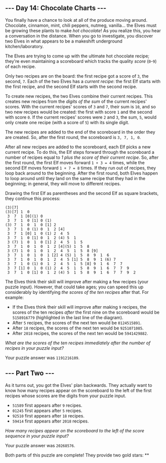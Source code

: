 --- Day 14: Chocolate Charts ---
--------------------------------

You finally have a chance to look at all of the produce moving around.
Chocolate, cinnamon, mint, chili peppers, nutmeg, vanilla... the Elves
must be growing these plants to make *hot chocolate*! As you realize
this, you hear a conversation in the distance. When you go to
investigate, you discover two Elves in what appears to be a makeshift
underground kitchen/laboratory.

The Elves are trying to come up with the ultimate hot chocolate recipe;
they're even maintaining a scoreboard which tracks the quality *score*
(`0`-`9`) of each recipe.

Only two recipes are on the board: the first recipe got a score of `3`,
the second, `7`. Each of the two Elves has a *current recipe*: the first
Elf starts with the first recipe, and the second Elf starts with the
second recipe.

To create new recipes, the two Elves combine their current recipes. This
creates new recipes from the *digits of the sum* of the current recipes'
scores. With the current recipes' scores of `3` and `7`, their sum is
`10`, and so two new recipes would be created: the first with score `1`
and the second with score `0`. If the current recipes' scores were `2`
and `3`, the sum, `5`, would only create one recipe (with a score of
`5`) with its single digit.

The new recipes are added to the end of the scoreboard in the order they
are created. So, after the first round, the scoreboard is `3, 7, 1, 0`.

After all new recipes are added to the scoreboard, each Elf picks a new
current recipe. To do this, the Elf steps forward through the scoreboard
a number of recipes equal to *1 plus the score of their current recipe*.
So, after the first round, the first Elf moves forward `1 + 3 = 4`
times, while the second Elf moves forward `1 + 7 = 8` times. If they run
out of recipes, they loop back around to the beginning. After the first
round, both Elves happen to loop around until they land on the same
recipe that they had in the beginning; in general, they will move to
different recipes.

Drawing the first Elf as parentheses and the second Elf as square
brackets, they continue this process:

    (3)[7]
    (3)[7] 1  0 
     3  7  1 [0](1) 0 
     3  7  1  0 [1] 0 (1)
    (3) 7  1  0  1  0 [1] 2 
     3  7  1  0 (1) 0  1  2 [4]
     3  7  1 [0] 1  0 (1) 2  4  5 
     3  7  1  0 [1] 0  1  2 (4) 5  1 
     3 (7) 1  0  1  0 [1] 2  4  5  1  5 
     3  7  1  0  1  0  1  2 [4](5) 1  5  8 
     3 (7) 1  0  1  0  1  2  4  5  1  5  8 [9]
     3  7  1  0  1  0  1 [2] 4 (5) 1  5  8  9  1  6 
     3  7  1  0  1  0  1  2  4  5 [1] 5  8  9  1 (6) 7 
     3  7  1  0 (1) 0  1  2  4  5  1  5 [8] 9  1  6  7  7 
     3  7 [1] 0  1  0 (1) 2  4  5  1  5  8  9  1  6  7  7  9 
     3  7  1  0 [1] 0  1  2 (4) 5  1  5  8  9  1  6  7  7  9  2 

The Elves think their skill will improve after making a few recipes
(your puzzle input). However, that could take ages; you can speed this
up considerably by identifying *the scores of the ten recipes* after
that. For example:

-   If the Elves think their skill will improve after making `9`
    recipes, the scores of the ten recipes *after* the first nine on the
    scoreboard would be `5158916779` (highlighted in the last line of
    the diagram).
-   After `5` recipes, the scores of the next ten would be `0124515891`.
-   After `18` recipes, the scores of the next ten would be
    `9251071085`.
-   After `2018` recipes, the scores of the next ten would be
    `5941429882`.

*What are the scores of the ten recipes immediately after the number of
recipes in your puzzle input?*

Your puzzle answer was `1191216109`.

--- Part Two ---
----------------

As it turns out, you got the Elves' plan backwards. They actually want
to know how many recipes appear on the scoreboard to the left of the
first recipes whose scores are the digits from your puzzle input.

-   `51589` first appears after `9` recipes.
-   `01245` first appears after `5` recipes.
-   `92510` first appears after `18` recipes.
-   `59414` first appears after `2018` recipes.

*How many recipes appear on the scoreboard to the left of the score
sequence in your puzzle input?*

Your puzzle answer was `20268576`.

Both parts of this puzzle are complete! They provide two gold stars:
\*\*
